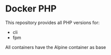 Docker PHP
==========

This repository provides all PHP versions for:
- cli
- fpm

All containers have the Alpine container as base
